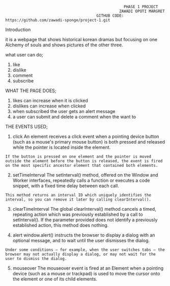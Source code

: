                                                         PHASE 1 PROJECT
                                                      ZAWADI OPOTI MARGRET
                                            GITHUB CODE: https://github.com/zawadi-sponge/project-1.git
 Introduction

 it is a webpage that shows historical korean dramas but focusing on one Alchemy of souls and shows pictures of the other three.

 what user can do;
  1. like
  2. dislike
  3. comment
  4. subscribe

  WHAT THE PAGE DOES;
  1. likes can increase when it is clicked
  2. dislikes can increase when clicked
  3. when subscribed the user gets an alert message
  4. a user can submit and delete a comment when the want to

  THE EVENTS USED;
  1. click
     An element receives a click event when a pointing device button (such as a mouse's primary mouse button) is both pressed and released while the pointer is located inside the element.

    If the button is pressed on one element and the pointer is moved outside the element before the button is released, the event is fired on the most specific ancestor element that contained both elements.

  2. setTimeInterval
     The setInterval() method, offered on the Window and Worker interfaces, repeatedly calls a function or executes a code snippet, with a fixed time delay between each call.

    This method returns an interval ID which uniquely identifies the interval, so you can remove it later by calling clearInterval().

  3. clearTimeInterval
     The global clearInterval() method cancels a timed, repeating action which was previously established by a call to setInterval(). If the parameter provided does not identify a previously established action, this method does nothing.

  4. alert 
    window.alert() instructs the browser to display a dialog with an optional message, and to wait until the user dismisses the dialog.

    Under some conditions — for example, when the user switches tabs — the browser may not actually display a dialog, or may not wait for the user to dismiss the dialog.

  5. mouseover
    The mouseover event is fired at an Element when a pointing device (such as a mouse or trackpad) is used to move the cursor onto the element or one of its child elements.
